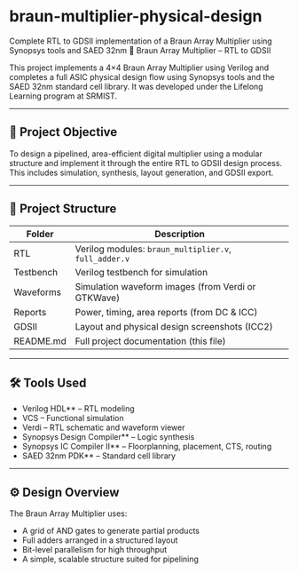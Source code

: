 # braun-multiplier-physical-design
Complete RTL to GDSII implementation of a Braun Array Multiplier using Synopsys tools and SAED 32nm
🧮 Braun Array Multiplier – RTL to GDSII

This project implements a 4×4 Braun Array Multiplier using Verilog and completes a full ASIC physical design flow using Synopsys tools and the SAED 32nm standard cell library. It was developed under the Lifelong Learning program at SRMIST.

---

## 🎯 Project Objective

To design a pipelined, area-efficient digital multiplier using a modular structure and implement it through the entire RTL to GDSII design process. This includes simulation, synthesis, layout generation, and GDSII export.

---

## 📁 Project Structure

| Folder        | Description                                          |
|---------------|------------------------------------------------------|
| RTL        | Verilog modules: `braun_multiplier.v`, `full_adder.v`|
| Testbench  | Verilog testbench for simulation                     |
| Waveforms  | Simulation waveform images (from Verdi or GTKWave)   |
| Reports   | Power, timing, area reports (from DC & ICC)          |
| GDSII      | Layout and physical design screenshots (ICC2)        |
| README.md   | Full project documentation (this file)               |

---

## 🛠️ Tools Used

- Verilog HDL** – RTL modeling
- VCS – Functional simulation
- Verdi – RTL schematic and waveform viewer
- Synopsys Design Compiler** – Logic synthesis
- Synopsys IC Compiler II** – Floorplanning, placement, CTS, routing
- SAED 32nm PDK** – Standard cell library

---

## ⚙️ Design Overview

The Braun Array Multiplier uses:
- A grid of AND gates to generate partial products
- Full adders arranged in a structured layout
- Bit-level parallelism for high throughput
- A simple, scalable structure suited for pipelining
